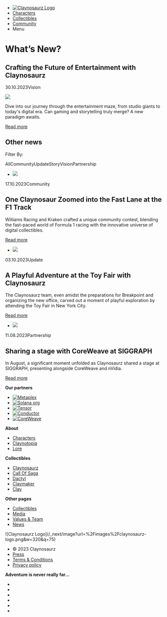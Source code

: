   * [![Claynosaurz Logo](/_next/image?url=%2Fimages%2Fclaynosaurz-logo.png&w=640&q=75)](/)
  * [Characters](/characters)
  * [Collectibles](/collectibles)
  * [Community](/community)
  * Menu

# What’s New?

## Crafting the Future of Entertainment with Claynosaurz

30.10.2023Vision

![](/_next/image?url=https%3A%2F%2Fcdn.sanity.io%2Fimages%2F6ddd42dj%2Fproduction%2F56bddeaee978dc2728a7b8176102c03109047afc-1631x920.png%3Frect%3D126%2C0%2C1380%2C920%26w%3D1500%26h%3D1000&w=2048&q=75)

Dive into our journey through the entertainment maze, from studio giants to
today's digital era. Can gaming and storytelling truly merge? A new paradigm
awaits.

[Read more](/news/crafting-the-future-of-entertainment-with-claynosaurz)

## Other news

Filter By:

AllCommunityUpdateStoryVisionPartnership

  * ![](/_next/image?url=https%3A%2F%2Fcdn.sanity.io%2Fimages%2F6ddd42dj%2Fproduction%2F21e5360d669c78df0689589a47d7e868514f0b22-1638x1112.jpg%3Frect%3D104%2C0%2C1430%2C1112%26w%3D900%26h%3D700&w=1920&q=75)

17.10.2023Community

## One Claynosaur Zoomed into the Fast Lane at the F1 Track

Williams Racing and Kraken crafted a unique community contest, blending the
fast-paced world of Formula 1 racing with the innovative universe of digital
collectibles.

[Read more](/news/one-claynosaur-zoomed-into-the-fast-lane-at-the-f1-track)

  * ![](/_next/image?url=https%3A%2F%2Fcdn.sanity.io%2Fimages%2F6ddd42dj%2Fproduction%2Fa9c6f870ce0700673617ae6fe92e271db83552b8-2000x1125.jpg%3Frect%3D277%2C0%2C1446%2C1125%26w%3D900%26h%3D700&w=1920&q=75)

03.10.2023Update

## A Playful Adventure at the Toy Fair with Claynosaurz

The Claynosaurz team, even amidst the preparations for Breakpoint and
organizing the new office, carved out a moment of playful exploration by
attending the Toy Fair in New York City.

[Read more](/news/a-playful-adventure-at-the-toy-fair-with-claynosaurz)

  * ![](/_next/image?url=https%3A%2F%2Fcdn.sanity.io%2Fimages%2F6ddd42dj%2Fproduction%2F20ee8f7c6a6f1ad0a27adffe1dd34ee93afa4e04-680x510.jpg%3Frect%3D12%2C0%2C656%2C510%26w%3D900%26h%3D700&w=1920&q=75)

11.08.2023Partnership

## Sharing a stage with CoreWeave at SIGGRAPH

In August, a significant moment unfolded as Claynosaurz shared a stage at
SIGGRAPH, presenting alongside CoreWeave and nVidia.

[Read more](/news/sharing-a-stage-with-coreweave-at-siggraph)

**Our partners**

  * [![Metaplex](/_next/image?url=https%3A%2F%2Fcdn.sanity.io%2Fimages%2F6ddd42dj%2Fproduction%2Fe96b2e29713066eb07ee829abc60187908282f6c-514x48.svg%3Frect%3D161%2C0%2C192%2C48%26w%3D200%26h%3D50&w=400&q=75)](https://www.metaplex.com)
  * [![Solana org](/_next/image?url=https%3A%2F%2Fcdn.sanity.io%2Fimages%2F6ddd42dj%2Fproduction%2F4cd65b73b5fea76180d8d19bd5b4288ef41d562a-372x61.svg%3Frect%3D64%2C0%2C244%2C61%26w%3D200%26h%3D50&w=400&q=75)](https://www.solana.org)
  * [![Tensor](/_next/image?url=https%3A%2F%2Fcdn.sanity.io%2Fimages%2F6ddd42dj%2Fproduction%2Fc81421bc08c270fa07dd946e7acbe67ea9adef7a-4421x992.svg%3Frect%3D227%2C0%2C3968%2C992%26w%3D200%26h%3D50&w=400&q=75)](https://tensor.trade)
  * [![Conductor](/_next/image?url=https%3A%2F%2Fcdn.sanity.io%2Fimages%2F6ddd42dj%2Fproduction%2F0d841ce112bd359580f074ae104cd2db0bb5ae52-726x454.svg%3Frect%3D0%2C136%2C726%2C182%26w%3D200%26h%3D50&w=400&q=75)](https://www.conductortech.com/coreweave)
  * [![CoreWeave](/_next/image?url=https%3A%2F%2Fcdn.sanity.io%2Fimages%2F6ddd42dj%2Fproduction%2F59c99e0266a43add08e3640627df28afdee7f6b7-4578x619.svg%3Frect%3D1051%2C0%2C2476%2C619%26w%3D200%26h%3D50&w=400&q=75)](https://www.coreweave.com/)

**About**

  * [ Characters](/characters)
  * [Claynotopia](/claynotopia)
  * [Lore](/lore)

**Collectibles**

  * [ Claynosaurz](/collectibles/claynosaurz)
  * [Call Of Saga](/collectibles/call-of-saga)
  * [Dactyl](/collectibles/dactyl)
  * [Claymaker](/collectibles/claymaker)
  * [Clay](/collectibles/clay)

**Other pages**

  * [ Collectibles](/collectibles)
  * [Media](/media)
  * [Values & Team](/team)
  * [News](/news)

![Claynosaurz Logo](/_next/image?url=%2Fimages%2Fclaynosaurz-
logo.png&w=320&q=75)

  * © 2023 Claynosaurz
  * [Press](/press)
  * [Terms & Conditions](/terms-and-conditions)
  * [Privacy policy](/privacy-policy)

**Adventure is never really far...**

  * [](https://x.com/claynosaurz "twitter")
  * [](https://www.instagram.com/claynosaurz/ "instagram")
  * [](https://discord.gg/claynosaurz "discord")
  * [](https://www.youtube.com/@Claynosaurz_Official "youtube")
  * [](https://www.tiktok.com/@claynosaurz "tiktok")
  * [](https://www.linkedin.com/company/claynosaurz "linkedin")

